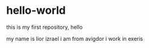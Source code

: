 # hello-world
this is my first repository, hello

my name is lior izrael 
i am from avigdor
i work in exeris
